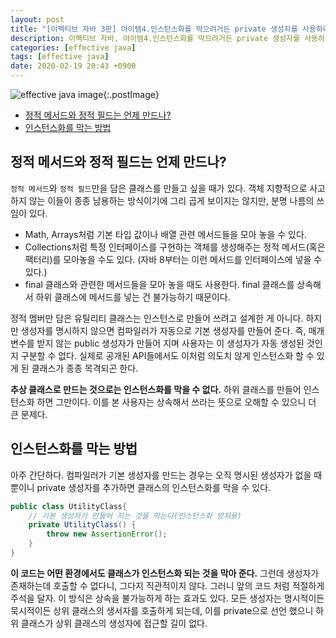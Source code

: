 ```yaml
---
layout: post
title: "[이펙티브 자바 3판] 아이템4.인스턴스화를 막으려거든 private 생성자를 사용하라"
description: 이펙티브 자바, 아이템4.인스턴스화를 막으려거든 private 생성자를 사용하라
categories: [effective java]
tags: [effective java]
date: 2020-02-19 20:43 +0900
---
```


![effective java image](https://user-images.githubusercontent.com/28615416/75598228-81ca1c00-5add-11ea-9319-e949af4e07cd.png){:.postImage}

<!-- TOC -->

- [정적 메서드와 정적 필드는 언제 만드나?](#%ec%a0%95%ec%a0%81-%eb%a9%94%ec%84%9c%eb%93%9c%ec%99%80-%ec%a0%95%ec%a0%81-%ed%95%84%eb%93%9c%eb%8a%94-%ec%96%b8%ec%a0%9c-%eb%a7%8c%eb%93%9c%eb%82%98)
- [인스턴스화를 막는 방법](#%ec%9d%b8%ec%8a%a4%ed%84%b4%ec%8a%a4%ed%99%94%eb%a5%bc-%eb%a7%89%eb%8a%94-%eb%b0%a9%eb%b2%95)

<!-- /TOC -->

## 정적 메서드와 정적 필드는 언제 만드나?

`정적 메서드`와 `정적 필드`만을 담은 클래스를 만들고 싶을 때가 있다. 객체 지향적으로 사고하지 않는 이들이 종종 남용하는 방식이기에 그리 곱게 보이지는 않지만, 분명 나름의 쓰임이 있다.

- Math, Arrays처럼 기본 타입 값이나 배열 관련 메서드들을 모아 놓을 수 있다.
- Collections처럼 특정 인터페이스를 구현하는 객체를 생성해주는 정적 메서드(혹은 팩터리)를 모아놓을 수도 있다. (자바 8부터는 이런 메서드를 인터페이스에 넣을 수 있다.)
- final 클래스와 관련한 메서드들을 모아 놓을 때도 사용한다. final 클래스를 상속해서 하위 클래스에 메서드를 넣는 건 불가능하기 때문이다.

정적 멤버만 담은 유틸리티 클래스는 인스턴스로 만들어 쓰려고 설계한 게 아니다.
하지만 생성자를 명시하지 않으면 컴파일러가 자동으로 기본 생성자를 만들어 준다. 즉, 매개변수를 받지 않는 public 생성자가 만들어 지며 사용자는 이 생성자가 자동 생성된 것인지 구분할 수 없다.
실제로 공개된 API들에서도 이처럼 의도치 않게 인스턴스화 할 수 있게 된 클래스가 종종 목격되곤 한다.

**추상 클래스로 만드는 것으로는 인스턴스화를 막을 수 없다.** 하위 클래스를 만들어 인스턴스화 하면 그만이다. 이를 본 사용자는 상속해서 쓰라는 뜻으로 오해할 수 있으니 더 큰 문제다.

## 인스턴스화를 막는 방법

아주 간단하다. 컴파일러가 기본 생성자를 만드는 경우는 오직 명시된 생성자가 없을 때 뿐이니 private 생성자를 추가하면 클래스의 인스턴스화를 막을 수 있다.

```java
public class UtilityClass{
    // 기본 생성자가 만들어 지는 것을 막는다(인스턴스화 방지용)
    private UtilityClass() {
        throw new AssertionError();
    }
}
```

**이 코드는 어떤 환경에서도 클래스가 인스턴스화 되는 것을 막아 준다.** 그런데 생성자가 존재하는데 호출할 수 없다니, 그다지 직관적이지 않다. 그러니 앞의 코드 처럼 적절하게 주석을 달자. 이 방식은 상속을 불가능하게 하는 효과도 있다. 모든 생성자는 명시적이든 묵시적이든 상위 클래스의 생서자를 호출하게 되는데, 이를 private으로 선언 했으니 하위 클래스가 상위 클래스의 생성자에 접근할 길이 없다.
